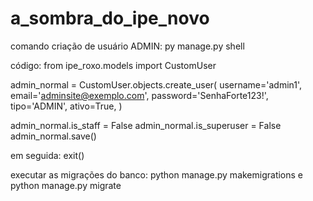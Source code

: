 ﻿# a_sombra_do_ipe_novo
comando criação de usuário ADMIN: 
py manage.py shell

código: from ipe_roxo.models import CustomUser

admin_normal = 
CustomUser.objects.create_user( username='admin1', email='adminsite@exemplo.com', password='SenhaForte123!', tipo='ADMIN', ativo=True, )

admin_normal.is_staff = False admin_normal.is_superuser = False admin_normal.save()

em seguida: exit()

executar as migrações do banco: python manage.py makemigrations e python manage.py migrate
